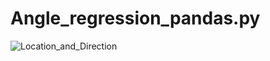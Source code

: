 # Angle_regression_pandas.py
![Location_and_Direction](https://user-images.githubusercontent.com/90746233/136649387-3dfe9d01-8a46-4520-88c0-2b99b2f1668a.JPG)
